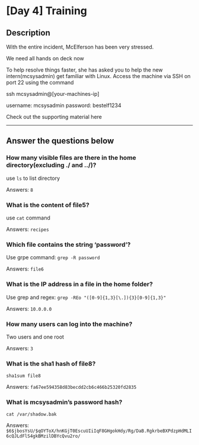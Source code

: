 # [Day 4] Training

## Description
With the entire incident, McElferson has been very stressed.

We need all hands on deck now

To help resolve things faster, she has asked you to help the new intern(mcsysadmin) get familiar with Linux. 
Access the machine via SSH on port 22 using the command

ssh mcsysadmin@[your-machines-ip]

username: mcsysadmin
password: bestelf1234

Check out the supporting material here

----

## Answer the questions below

### How many visible files are there in the home directory(excluding ./ and ../)?
use `ls` to list directory

Answers: `8`

### What is the content of file5?
use `cat` command

Answers: `recipes`

### Which file contains the string ‘password’?
Use grpe command: `grep -R password`

Answers: `file6`

### What is the IP address in a file in the home folder?
Use grep and regex: `grep -REo "([0-9]{1,3}[\.]){3}[0-9]{1,3}"`

Answers: `10.0.0.0`

### How many users can log into the machine?
Two users and one root

Answers: `3`

### What is the sha1 hash of file8?
`sha1sum file8`

Answers: `fa67ee594358d83becdd2cb6c466b25320fd2835`

### What is mcsysadmin’s password hash?
`cat /var/shadow.bak`

Answers: `$6$jbosYsU/$qOYToX/hnKGjT0EscuUIiIqF8GHgokHdy/Rg/DaB.RgkrbeBXPdzpHdMLI6cQJLdFlS4gkBMzilDBYcQvu2ro/`
